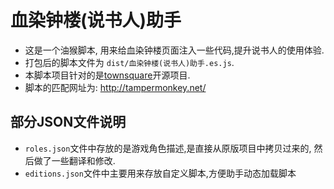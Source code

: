 # 血染钟楼(说书人)助手

- 这是一个油猴脚本, 用来给血染钟楼页面注入一些代码,提升说书人的使用体验.
- 打包后的脚本文件为 `dist/血染钟楼(说书人)助手.es.js`.
- 本脚本项目针对的是[townsquare](!https://github.com/bra1n/townsquare)开源项目.
- 脚本的匹配网址为: http://tampermonkey.net/

## 部分JSON文件说明

- `roles.json`文件中存放的是游戏角色描述,是直接从原版项目中拷贝过来的, 然后做了一些翻译和修改.
- `editions.json`文件中主要用来存放自定义脚本,方便助手动态加载脚本